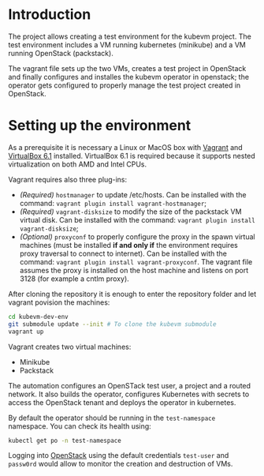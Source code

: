 # Introduction
The project allows creating a test environment for the kubevm project. The test environment includes a VM running kubernetes (minikube) and a VM running OpenStack (packstack).

The vagrant file sets up the two VMs, creates a test project in OpenStack and finally configures and installes the kubevm operator in openstack; the operator gets configured to properly manage the test project created in OpenStack.

# Setting up the environment
As a prerequisite it is necessary a Linux or MacOS box with [Vagrant](https://www.vagrantup.com/) and [VirtualBox 6.1](https://www.virtualbox.org/) installed. VirtualBox 6.1 is required because it supports nested virtualization on both AMD and Intel CPUs.

Vagrant requires also three plug-ins:
*  *(Required)* `hostmanager` to update /etc/hosts. Can be installed with the command: `vagrant plugin install vagrant-hostmanager`;
*  *(Required)* `vagrant-disksize` to modify the size of the packstack VM virtual disk. Can be installed with the command: `vagrant plugin install vagrant-disksize`;
*  *(Optional)* `proxyconf` to properly configure the proxy in the spawn virtual machines (must be installed **if and only if** the environment requires proxy traversal to connect to internet). Can be installed with the command: `vagrant plugin install vagrant-proxyconf`. The vagrant file assumes the proxy is installed on the host machine and listens on port 3128 (for example a cntlm proxy).

After cloning the repository it is enough to enter the repository folder and let vagrant povision the machines:

```bash
cd kubevm-dev-env
git submodule update --init # To clone the kubevm submodule
vagrant up
```

Vagrant creates two virtual machines:
*  Minikube
*  Packstack

The automation configures an OpenSTack test user, a project and a routed network. It also builds the operator, configures Kubernetes with secrets to access the OpenStack tenant and deploys the operator in kubernetes.

By default the operator should be running in the `test-namespace` namespace. You can check its health using:

```bash
kubectl get po -n test-namespace
```

Logging into [OpenStack](http://packstack.kubevm-dev.com) using the default credentials `test-user` and `passw0rd` would allow to monitor the creation and destruction of VMs.